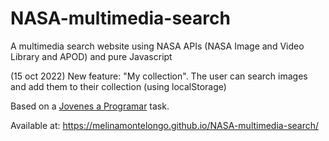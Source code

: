 # NASA-multimedia-search

A multimedia search website using NASA APIs (NASA Image and Video Library and APOD) and pure Javascript

(15 oct 2022) New feature: "My collection". The user can search images and add them to their collection (using localStorage)

Based on a <a href="https://jovenesaprogramar.edu.uy/" target="_blank"> Jovenes a Programar</a> task.

Available at: https://melinamontelongo.github.io/NASA-multimedia-search/
